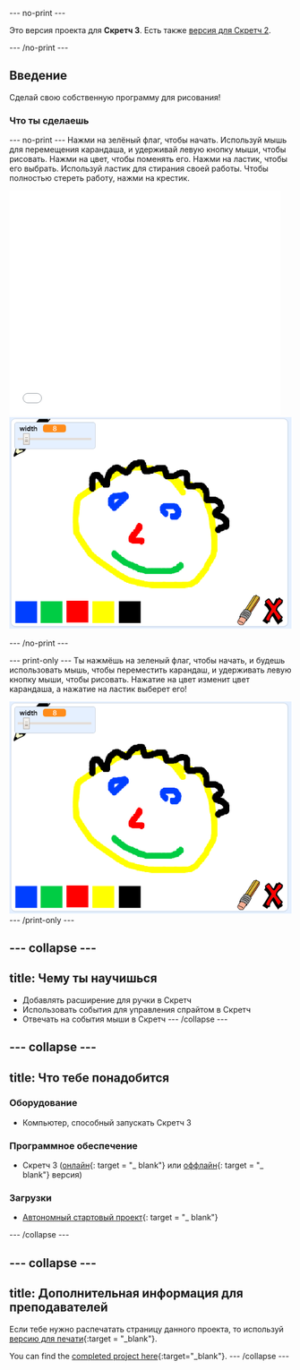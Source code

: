 \--- no-print \---

Это версия проекта для **Скретч 3**. Есть также [версия для Скретч 2](https://projects.raspberrypi.org/en/projects/paint-box-scratch2).

\--- /no-print \---

## Введение

Сделай свою собственную программу для рисования!

### Что ты сделаешь

\--- no-print \--- Нажми на зелёный флаг, чтобы начать. Используй мышь для перемещения карандаша, и удерживай левую кнопку мыши, чтобы рисовать. Нажми на цвет, чтобы поменять его. Нажми на ластик, чтобы его выбрать. Используй ластик для стирания своей работы. Чтобы полностью стереть работу, нажми на крестик.

<div class="scratch-preview">
  <iframe allowtransparency="true" width="485" height="402" src="//scratch.mit.edu/projects/embed/267243161/?autostart=false" frameborder="0" scrolling="no"></iframe>
  <img src="images/showcase.png">
</div>

\--- /no-print \---

\--- print-only \--- Ты нажмёшь на зеленый флаг, чтобы начать, и будешь использовать мышь, чтобы переместить карандаш, и удерживать левую кнопку мыши, чтобы рисовать. Нажатие на цвет изменит цвет карандаша, а нажатие на ластик выберет его!

![демонстрация](images/showcase.png) \--- /print-only \---

## \--- collapse \---

## title: Чему ты научишься

+ Добавлять расширение для ручки в Скретч
+ Использовать события для управления спрайтом в Скретч
+ Отвечать на события мыши в Скретч \--- /collapse \---

## \--- collapse \---

## title: Что тебе понадобится

### Оборудование

+ Компьютер, способный запускать Скретч 3

### Программное обеспечение

+ Скретч 3 ([онлайн](http://rpf.io/scratchon){: target = "_ blank"} или [оффлайн](http://rpf.io/scratchoff){: target = "_ blank"} версия)

### Загрузки

+ [Автономный стартовый проект](http://rpf.io/p/en/paint-box-go){: target = "_ blank"}

\--- /collapse \---

## \--- collapse \---

## title: Дополнительная информация для преподавателей

Если тебе нужно распечатать страницу данного проекта, то используй [версию для печати](https://projects.raspberrypi.org/en/projects/paint-box/print){:target = "_blank"}.

You can find the [completed project here](http://rpf.io/p/en/paint-box-get){:target="_blank"}. \--- /collapse \---